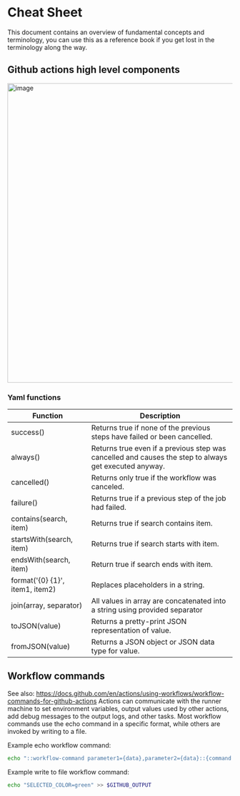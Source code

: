 # Cheat Sheet

This document contains an overview of fundamental concepts and terminology, you can use this as a reference book if you get lost in the terminology along the way.

## Github actions high level components

<img width="671" alt="image" src="https://user-images.githubusercontent.com/10853833/216319332-3d5529e8-abfc-4dab-b9b7-e55c4cba99e5.png">

### Yaml functions

| Function                        | Description                                                                                           |
|---------------------------------|-------------------------------------------------------------------------------------------------------|
| success()                       | Returns true if none of the previous steps have failed or been cancelled.                             |
| always()                        | Returns true even if a previous step was cancelled and causes the step to always get executed anyway. |
| cancelled()                     | Returns only true if the workflow was canceled.                                                       |
| failure()                       | Returns true if a previous step of the job had failed.                                                |
| contains(search, item)          | Returns true if search contains item.                                                                 |
| startsWith(search, item)        | Returns true if search starts with item.                                                              |
| endsWith(search, item)          | Return true if search ends with item.                                                                 |
| format('{0} {1}', item1, item2) | Replaces placeholders in a string.                                                                    |
| join(array, separator)          | All values in array are concatenated into a string using provided separator                           |
| toJSON(value)                   | Returns a pretty-print JSON representation of value.                                                  |
| fromJSON(value)                 | Returns a JSON object or JSON data type for value.                                                    |

## Workflow commands

See also:
https://docs.github.com/en/actions/using-workflows/workflow-commands-for-github-actions
Actions can communicate with the runner machine to set environment variables, output values used by other actions, add debug messages to the output logs, and other tasks.
Most workflow commands use the echo command in a specific format, while others are invoked by writing to a file. 

Example echo workflow command:
```bash
echo "::workflow-command parameter1={data},parameter2={data}::{command value}"
```
Example write to file workflow command:
```bash
echo "SELECTED_COLOR=green" >> $GITHUB_OUTPUT
```

